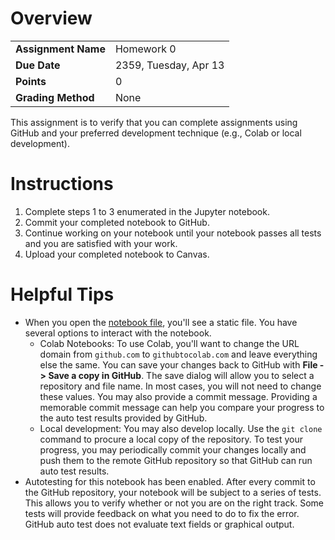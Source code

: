 <!---
# Assignment Feedback and Grade

| Rubric | Discussion | Grade |
|--------|------------|------:|
| Reqt 1 | Feedback   |   0.5 |
| Reqt 2 | Feedback   |   1.0 |
| Reqt 3 | Feedback   |   0.0 |

Grade: 

***
-->

# Overview
| | |
|-|-|
| __Assignment Name__ | Homework 0            |
| __Due Date__        | 2359, Tuesday, Apr 13 |
| __Points__          | 0                     |
| __Grading Method__  | None                  |

This assignment is to verify that you can complete assignments using GitHub and your preferred development technique (e.g., Colab or local development).

# Instructions

1. Complete steps 1 to 3 enumerated in the Jupyter notebook.
2. Commit your completed notebook to GitHub.
3. Continue working on your notebook until your notebook passes all tests and you are satisfied with your work.
4. Upload your completed notebook to Canvas.

# Helpful Tips

- When you open the [notebook file](https://github.com/afit-csce623-master/template-hw0/blob/main/hw0.ipynb), you'll see a static file. You have several options to interact with the notebook.
  - Colab Notebooks: To use Colab, you'll want to change the URL domain from `github.com` to `githubtocolab.com` and leave everything else the same. You can save your changes back to GitHub with **File -> Save a copy in GitHub**. The save dialog will allow you to select a repository and file name. In most cases, you will not need to change these values. You may also provide a commit message. Providing a memorable commit message can help you compare your progress to the auto test results provided by GitHub.
  - Local development: You may also develop locally. Use the `git clone` command to procure a local copy of the repository. To test your progress, you may periodically commit your changes locally and push them to the remote GitHub repository so that GitHub can run auto test results.
- Autotesting for this notebook has been enabled. After every commit to the GitHub repository, your notebook will be subject to a series of tests. This allows you to verify whether or not you are on the right track. Some tests will provide feedback on what you need to do to fix the error. GitHub auto test does not evaluate text fields or graphical output.
